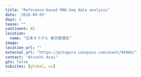 ```yaml
---
title: "Reference-based RNA-Seq data analysis"
date: '2018-09-03'
days: 1
tease: ""
continent: AS
location:
  name: "日本オラクル 東京都港区"
image: 
location_url: ""
external_url: "https://pitagora.connpass.com/event/94966/"
contact: "Atsushi Asai"
gtn: false
subsites: [global, us]
---
```

